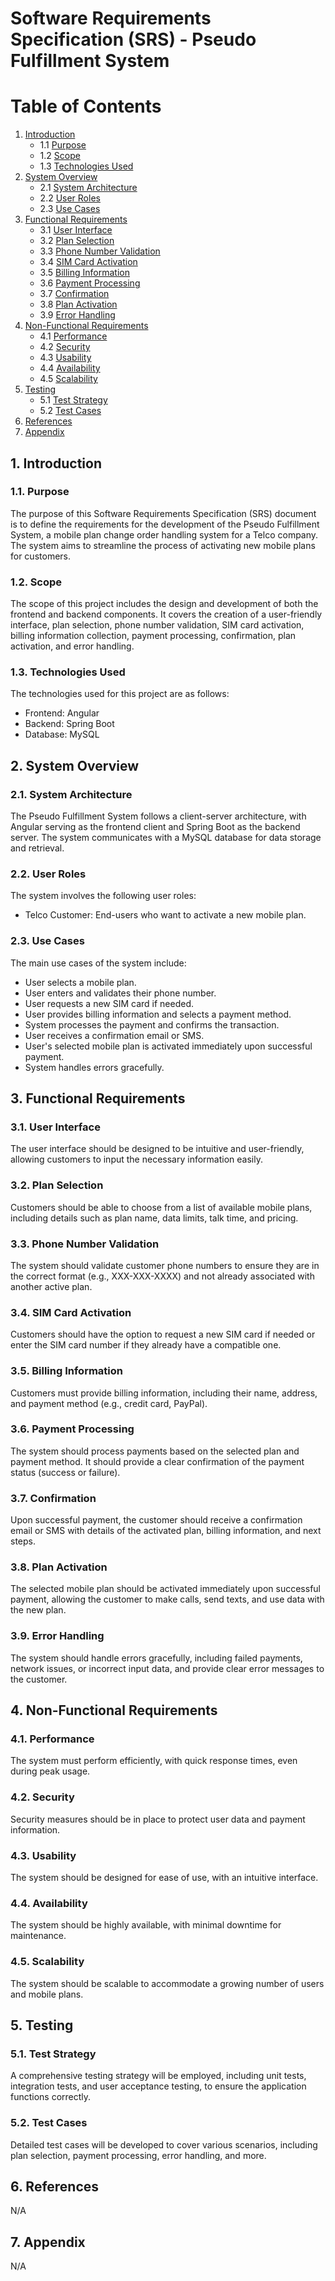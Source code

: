 # Software Requirements Specification (SRS) - Pseudo Fulfillment System

# Table of Contents
1. [Introduction](#introduction)
   - 1.1 [Purpose](#purpose)
   - 1.2 [Scope](#scope)
   - 1.3 [Technologies Used](#technologies-used)
2. [System Overview](#system-overview)
   - 2.1 [System Architecture](#system-architecture)
   - 2.2 [User Roles](#user-roles)
   - 2.3 [Use Cases](#use-cases)
3. [Functional Requirements](#functional-requirements)
   - 3.1 [User Interface](#user-interface)
   - 3.2 [Plan Selection](#plan-selection)
   - 3.3 [Phone Number Validation](#phone-number-validation)
   - 3.4 [SIM Card Activation](#sim-card-activation)
   - 3.5 [Billing Information](#billing-information)
   - 3.6 [Payment Processing](#payment-processing)
   - 3.7 [Confirmation](#confirmation)
   - 3.8 [Plan Activation](#plan-activation)
   - 3.9 [Error Handling](#error-handling)
4. [Non-Functional Requirements](#non-functional-requirements)
   - 4.1 [Performance](#performance)
   - 4.2 [Security](#security)
   - 4.3 [Usability](#usability)
   - 4.4 [Availability](#availability)
   - 4.5 [Scalability](#scalability)
5. [Testing](#testing)
   - 5.1 [Test Strategy](#test-strategy)
   - 5.2 [Test Cases](#test-cases)
6. [References](#references)
7. [Appendix](#appendix)

## 1. Introduction

### 1.1. Purpose

The purpose of this Software Requirements Specification (SRS) document is to define the requirements for the development of the Pseudo Fulfillment System, a mobile plan change order handling system for a Telco company. The system aims to streamline the process of activating new mobile plans for customers.

### 1.2. Scope

The scope of this project includes the design and development of both the frontend and backend components. It covers the creation of a user-friendly interface, plan selection, phone number validation, SIM card activation, billing information collection, payment processing, confirmation, plan activation, and error handling.

### 1.3. Technologies Used

The technologies used for this project are as follows:

- Frontend: Angular
- Backend: Spring Boot
- Database: MySQL

## 2. System Overview

### 2.1. System Architecture

The Pseudo Fulfillment System follows a client-server architecture, with Angular serving as the frontend client and Spring Boot as the backend server. The system communicates with a MySQL database for data storage and retrieval.

### 2.2. User Roles

The system involves the following user roles:

- Telco Customer: End-users who want to activate a new mobile plan.

### 2.3. Use Cases

The main use cases of the system include:

- User selects a mobile plan.
- User enters and validates their phone number.
- User requests a new SIM card if needed.
- User provides billing information and selects a payment method.
- System processes the payment and confirms the transaction.
- User receives a confirmation email or SMS.
- User's selected mobile plan is activated immediately upon successful payment.
- System handles errors gracefully.

## 3. Functional Requirements

### 3.1. User Interface

The user interface should be designed to be intuitive and user-friendly, allowing customers to input the necessary information easily.

### 3.2. Plan Selection

Customers should be able to choose from a list of available mobile plans, including details such as plan name, data limits, talk time, and pricing.

### 3.3. Phone Number Validation

The system should validate customer phone numbers to ensure they are in the correct format (e.g., XXX-XXX-XXXX) and not already associated with another active plan.

### 3.4. SIM Card Activation

Customers should have the option to request a new SIM card if needed or enter the SIM card number if they already have a compatible one.

### 3.5. Billing Information

Customers must provide billing information, including their name, address, and payment method (e.g., credit card, PayPal).

### 3.6. Payment Processing

The system should process payments based on the selected plan and payment method. It should provide a clear confirmation of the payment status (success or failure).

### 3.7. Confirmation

Upon successful payment, the customer should receive a confirmation email or SMS with details of the activated plan, billing information, and next steps.

### 3.8. Plan Activation

The selected mobile plan should be activated immediately upon successful payment, allowing the customer to make calls, send texts, and use data with the new plan.

### 3.9. Error Handling

The system should handle errors gracefully, including failed payments, network issues, or incorrect input data, and provide clear error messages to the customer.

## 4. Non-Functional Requirements

### 4.1. Performance

The system must perform efficiently, with quick response times, even during peak usage.

### 4.2. Security

Security measures should be in place to protect user data and payment information.

### 4.3. Usability

The system should be designed for ease of use, with an intuitive interface.

### 4.4. Availability

The system should be highly available, with minimal downtime for maintenance.

### 4.5. Scalability

The system should be scalable to accommodate a growing number of users and mobile plans.

## 5. Testing

### 5.1. Test Strategy

A comprehensive testing strategy will be employed, including unit tests, integration tests, and user acceptance testing, to ensure the application functions correctly.

### 5.2. Test Cases

Detailed test cases will be developed to cover various scenarios, including plan selection, payment processing, error handling, and more.

## 6. References

N/A

## 7. Appendix

N/A
